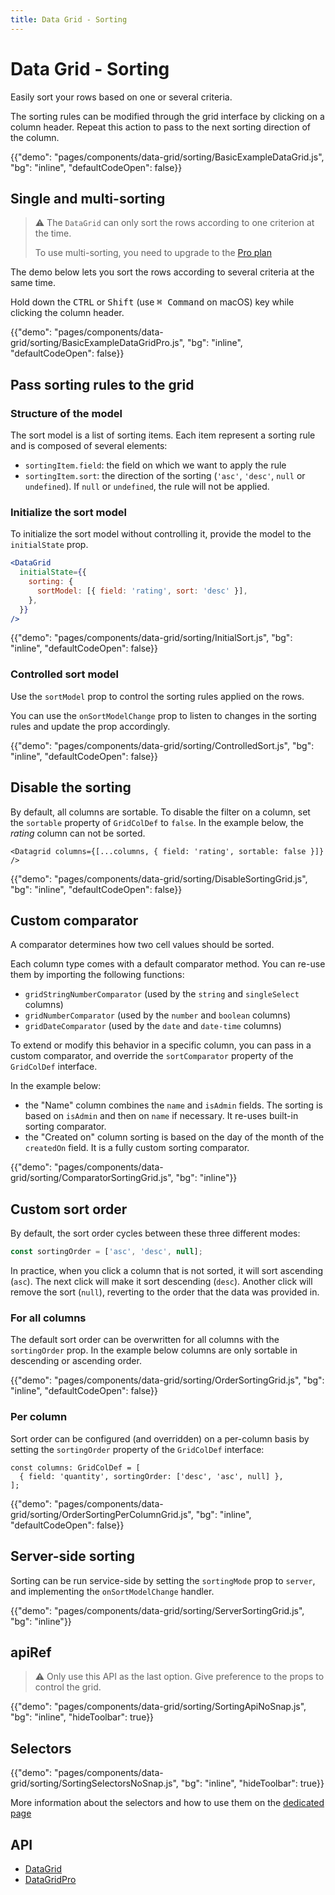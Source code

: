 ```yaml
---
title: Data Grid - Sorting
---
```


# Data Grid - Sorting

<p class="description">Easily sort your rows based on one or several criteria.</p>

The sorting rules can be modified through the grid interface by clicking on a column header. Repeat this action to pass to the next sorting direction of the column.

{{"demo": "pages/components/data-grid/sorting/BasicExampleDataGrid.js", "bg": "inline", "defaultCodeOpen": false}}

## Single and multi-sorting

> ⚠️ The `DataGrid` can only sort the rows according to one criterion at the time.
>
> To use multi-sorting, you need to upgrade to the [Pro plan](https://mui.com/store/items/material-ui-pro/)

The demo below lets you sort the rows according to several criteria at the same time.

Hold down the <kbd class="key">CTRL</kbd> or <kbd class="key">Shift</kbd> (use <kbd class="key">⌘ Command</kbd> on macOS) key while clicking the column header.

{{"demo": "pages/components/data-grid/sorting/BasicExampleDataGridPro.js", "bg": "inline", "defaultCodeOpen": false}}

## Pass sorting rules to the grid

### Structure of the model

The sort model is a list of sorting items.
Each item represent a sorting rule and is composed of several elements:

- `sortingItem.field`: the field on which we want to apply the rule
- `sortingItem.sort`: the direction of the sorting (`'asc'`, `'desc'`, `null` or `undefined`). If `null` or `undefined`, the rule will not be applied.

### Initialize the sort model

To initialize the sort model without controlling it, provide the model to the `initialState` prop.

```jsx
<DataGrid
  initialState={{
    sorting: {
      sortModel: [{ field: 'rating', sort: 'desc' }],
    },
  }}
/>
```

{{"demo": "pages/components/data-grid/sorting/InitialSort.js", "bg": "inline", "defaultCodeOpen": false}}

### Controlled sort model

Use the `sortModel` prop to control the sorting rules applied on the rows.

You can use the `onSortModelChange` prop to listen to changes in the sorting rules and update the prop accordingly.

{{"demo": "pages/components/data-grid/sorting/ControlledSort.js", "bg": "inline", "defaultCodeOpen": false}}

## Disable the sorting

By default, all columns are sortable.
To disable the filter on a column, set the `sortable` property of `GridColDef` to `false`.
In the example below, the _rating_ column can not be sorted.

```tsx
<Datagrid columns={[...columns, { field: 'rating', sortable: false }]} />
```

{{"demo": "pages/components/data-grid/sorting/DisableSortingGrid.js", "bg": "inline", "defaultCodeOpen": false}}

## Custom comparator

A comparator determines how two cell values should be sorted.

Each column type comes with a default comparator method.
You can re-use them by importing the following functions:

- `gridStringNumberComparator` (used by the `string` and `singleSelect` columns)
- `gridNumberComparator` (used by the `number` and `boolean` columns)
- `gridDateComparator` (used by the `date` and `date-time` columns)

To extend or modify this behavior in a specific column, you can pass in a custom comparator, and override the `sortComparator` property of the `GridColDef` interface.

In the example below:

- the "Name" column combines the `name` and `isAdmin` fields. The sorting is based on `isAdmin` and then on `name` if necessary. It re-uses built-in sorting comparator.
- the "Created on" column sorting is based on the day of the month of the `createdOn` field. It is a fully custom sorting comparator.

{{"demo": "pages/components/data-grid/sorting/ComparatorSortingGrid.js", "bg": "inline"}}

## Custom sort order

By default, the sort order cycles between these three different modes:

```jsx
const sortingOrder = ['asc', 'desc', null];
```

In practice, when you click a column that is not sorted, it will sort ascending (`asc`).
The next click will make it sort descending (`desc`). Another click will remove the sort (`null`), reverting to the order that the data was provided in.

### For all columns

The default sort order can be overwritten for all columns with the `sortingOrder` prop.
In the example below columns are only sortable in descending or ascending order.

{{"demo": "pages/components/data-grid/sorting/OrderSortingGrid.js", "bg": "inline", "defaultCodeOpen": false}}

### Per column

Sort order can be configured (and overridden) on a per-column basis by setting the `sortingOrder` property of the `GridColDef` interface:

```tsx
const columns: GridColDef = [
  { field: 'quantity', sortingOrder: ['desc', 'asc', null] },
];
```

{{"demo": "pages/components/data-grid/sorting/OrderSortingPerColumnGrid.js", "bg": "inline", "defaultCodeOpen": false}}

## Server-side sorting

Sorting can be run service-side by setting the `sortingMode` prop to `server`, and implementing the `onSortModelChange` handler.

{{"demo": "pages/components/data-grid/sorting/ServerSortingGrid.js", "bg": "inline"}}

## apiRef [<span class="plan-pro"></span>](https://mui.com/store/items/material-ui-pro/)

> ⚠️ Only use this API as the last option. Give preference to the props to control the grid.

{{"demo": "pages/components/data-grid/sorting/SortingApiNoSnap.js", "bg": "inline", "hideToolbar": true}}

## Selectors [<span class="plan-pro"></span>](https://mui.com/store/items/material-ui-pro/)

{{"demo": "pages/components/data-grid/sorting/SortingSelectorsNoSnap.js", "bg": "inline", "hideToolbar": true}}

More information about the selectors and how to use them on the [dedicated page](/components/data-grid/state#access-the-state)

## API

- [DataGrid](/api/data-grid/data-grid/)
- [DataGridPro](/api/data-grid/data-grid-pro/)
